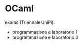 # OCaml

exams (Triennale UniPi):
- programmazione e laboratorio 1
- programmazione e laboratorio 2
